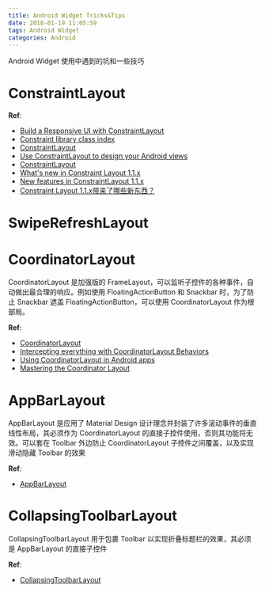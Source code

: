 ```yaml
---
title: Android Widget Tricks&Tips
date: 2018-01-19 11:05:59
tags: Android Widget
categories: Android
---
```


Android Widget 使用中遇到的坑和一些技巧

<!-- more -->

# ConstraintLayout

**Ref**:

* [Build a Responsive UI with ConstraintLayout](https://developer.android.com/training/constraint-layout/index.html)
* [Constraint library class index](https://developer.android.com/reference/android/support/constraint/classes.html)
* [ConstraintLayout](https://constraintlayout.com/)
* [Use ConstraintLayout to design your Android views](https://codelabs.developers.google.com/codelabs/constraint-layout/#0)
* [ConstraintLayout](https://blog.stylingandroid.com/category/layouts/constraintlayout/)
* [What's new in Constraint Layout 1.1.x](https://medium.com/@rafael_toledo/whats-new-in-constraint-layout-1-1-x-f0bdd4dbdfb3)
* [New features in ConstraintLayout 1.1.x](http://androidkt.com/constraintlayout/)
* [Constraint Layout 1.1.x带来了哪些新东西？](http://www.jcodecraeer.com/a/anzhuokaifa/androidkaifa/2017/1019/8618.html)

# SwipeRefreshLayout

# CoordinatorLayout

CoordinatorLayout 是加强版的 FrameLayout，可以监听子控件的各种事件，自动做出最合理的响应。例如使用 FloatingActionButton 和 Snackbar 时，为了防止 Snackbar 遮盖 FloatingActionButton，可以使用 CoordinatorLayout 作为根部局。

**Ref**:

* [CoordinatorLayout](https://developer.android.com/reference/android/support/design/widget/CoordinatorLayout.html)
* [Intercepting everything with CoordinatorLayout Behaviors](https://medium.com/google-developers/intercepting-everything-with-coordinatorlayout-behaviors-8c6adc140c26)
* [Using CoordinatorLayout in Android apps](https://www.androidauthority.com/using-coordinatorlayout-android-apps-703720/)
* [Mastering the Coordinator Layout](http://saulmm.github.io/mastering-coordinator)

# AppBarLayout

AppBarLayout 是应用了 Material Design 设计理念并封装了许多滚动事件的垂直线性布局，其必须作为 CoordinatorLayout 的直接子控件使用，否则其功能将无效。可以套在 Toolbar 外边防止
CoordinatorLayout 子控件之间覆盖，以及实现滑动隐藏 Toolbar 的效果

**Ref**:

* [AppBarLayout](https://developer.android.com/reference/android/support/design/widget/AppBarLayout.html)

# CollapsingToolbarLayout

CollapsingToolbarLayout 用于包裹 Toolbar 以实现折叠标题栏的效果，其必须是 AppBarLayout 的直接子控件

**Ref**:

* [CollapsingToolbarLayout](https://developer.android.com/reference/android/support/design/widget/CollapsingToolbarLayout.html)
